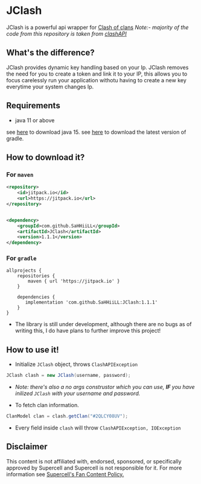 # JClash

JClash is a powerful api wrapper for [Clash of clans](https://supercell.com/en/games/clashofclans/)
*Note:- majority of the code from this repository is taken from [clashAPI](https://github.com/Lycoon/clash-api)*

## What's the difference?
JClash provides dynamic key handling based on your Ip. JClash removes the need for you to create a token and link it to your IP,
this allows you to focus carelessly run your application withotu having to create a new key everytime your system changes Ip.

## Requirements
- java 11 or above

see [here](https://www.oracle.com/java/technologies/javase/jdk15-archive-downloads.html) to download java 15.
see [here](https://gradle.org/install/) to download the latest version of gradle.

## How to download it?
### For `maven`
```xml
<repository>
    <id>jitpack.io</id>
    <url>https://jitpack.io</url>
</repository>


<dependency>
    <groupId>com.github.SaHHiiLL</groupId>
    <artifactId>JClash</artifactId>
    <version>1.1.1</version>
</dependency>
```
### For `gradle`

```
allprojects {
	repositories {
		maven { url 'https://jitpack.io' }
	}
		
	dependencies {
	   implementation 'com.github.SaHHiiLL:JClash:1.1.1'
	}
}
```

- The library is still under development, although there are no bugs as of writing this, I do have plans to further improve this project!

## How to use it!

- Initialize `JClash` object, throws `ClashAPIException`
```java
JClash clash = new JClash(username, password);
```
- *Note: there's also a no args construstor which you can use, **IF** you have inilized `JClash` with your username and password.*

- To fetch clan information.
```java
ClanModel clan = clash.getClan("#2QLCY08UV");
```
- Every field inside `clash` will throw `ClashAPIException, IOException`


## Disclaimer
This content is not affiliated with, endorsed, sponsored, or specifically approved by Supercell and Supercell is not responsible for it. For more information see [Supercell's Fan Content Policy.](https://supercell.com/en/fan-content-policy/)

